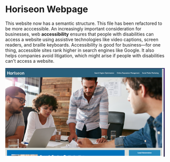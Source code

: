 # Horiseon Webpage
This website now has a semantic structure. This file has been refactored to be more acccessible. An increasingly important consideration for businesses, web **accessibility** ensures that people with disabilities can access a website using assistive technologies like video captions, screen readers, and braille keyboards. Accessibility is good for business&mdash;for one thing, accessible sites rank higher in search engines like Google. It also helps companies avoid litigation, which might arise if people with disabilities can't access a website.


![App](assets/images/app.png)






